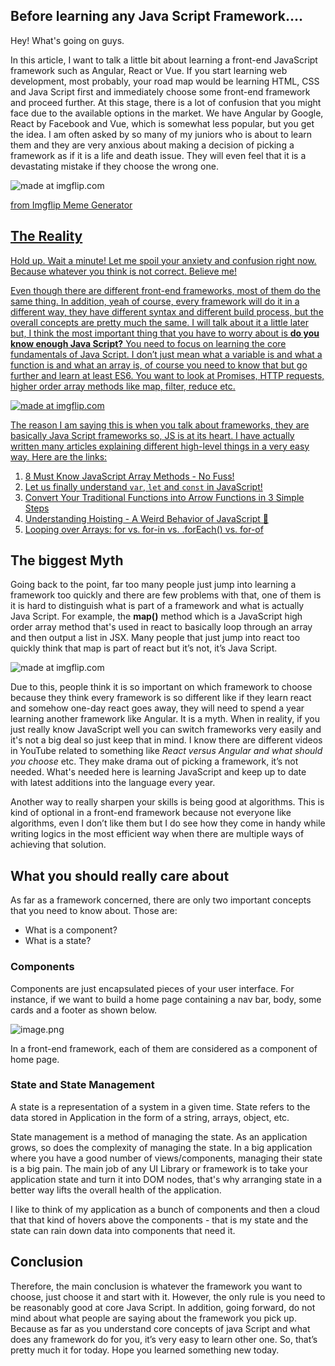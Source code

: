 ## Before learning any Java Script Framework....

Hey! What's going on guys.

In this article, I want to talk a little bit about learning a front-end JavaScript framework such as Angular, React or Vue. If you start learning web development, most probably, your road map would be learning HTML, CSS and Java Script first and immediately choose some front-end framework and proceed further. At this stage, there is a lot of confusion that you might face due to the available options in the market. We have Angular by Google, React by Facebook and Vue, which is somewhat less popular, but you get the idea. I am often asked by so many of my juniors who is about to learn them and they are very anxious about making a decision of picking a framework as if it is a life and death issue. They will even feel that it is a devastating mistake if they choose the wrong one.

<img src="https://i.imgflip.com/54kway.jpg" title="made at imgflip.com"/></a><div><a href="https://imgflip.com/memegenerator">from Imgflip Meme Generator</div>

## The Reality


> 
Hold up. Wait a minute! Let me spoil your anxiety and confusion right now. Because whatever you think is not correct. Believe me!

Even though there are different front-end frameworks, most of them do the same thing. In addition, yeah of course, every framework will do it in a different way, they have different syntax and different build process, but the overall concepts are pretty much the same. I will talk about it a little later but, I think the most important thing that you have to worry about is **do you know enough Java Script?** You need to focus on learning the core fundamentals of Java Script. I don’t just mean what a variable is and what a function is and what an array is, of course you need to know that but go further and learn at least ES6. You want to look at Promises, HTTP requests, higher order array methods like map, filter, reduce etc. 

<img src="https://i.imgflip.com/54kwqi.jpg" title="made at imgflip.com"/>

The reason I am saying this is when you talk about frameworks, they are basically Java Script frameworks so, JS is at its heart. I have actually written many articles explaining different high-level things in a very easy way. Here are the links:

1. [8 Must Know JavaScript Array Methods - No Fuss!](https://charandev.com/8-must-know-javascript-array-methods-no-fuss) 
2.  [Let us finally understand `var`, `let` and `const` in JavaScript!](https://charandev.com/let-us-finally-understand-var-let-and-const-in-javascript) 
3.  [Convert Your Traditional Functions into Arrow Functions in 3 Simple Steps](https://charandev.com/convert-your-traditional-functions-into-arrow-functions-in-3-simple-steps)
4.  [Understanding Hoisting - A Weird Behavior of JavaScript 😬](https://charandev.com/understanding-hoisting-a-weird-behavior-of-javascript)  
5.  [Looping over Arrays: for vs. for-in vs. .forEach() vs. for-of](https://charandev.com/looping-over-arrays-for-vs-for-in-vs-foreach-vs-for-of) 


## The biggest Myth

Going back to the point, far too many people just jump into learning a framework too quickly and there are few problems with that, one of them is it is hard to distinguish what is part of a framework and what is actually Java Script. For example, the **map()** method which is a JavaScript high order array method that's used in react to basically loop through an array and then output a list in JSX. Many people that just jump into react too quickly think that map is part of react but it’s not, it’s Java Script. 

<img src="https://i.imgflip.com/54kxu2.jpg" title="made at imgflip.com"/>

Due to this, people think it is so important on which framework to choose because they think every framework is so different like if they learn react and somehow one-day react goes away, they will need to spend a year learning another framework like Angular. It is a myth.  When in reality, if you just really know JavaScript well you can switch frameworks very easily and it's not a big deal so just keep that in mind. I know there are different videos in YouTube related to something like *React versus Angular and what should you choose* etc. They make drama out of picking a framework, it’s not needed. What's needed here is learning JavaScript and keep up to date with latest additions into the language every year. 

Another way to really sharpen your skills is being good at algorithms. This is kind of optional in a front-end framework because not everyone like algorithms, even I don’t like them but I do see how they come in handy while writing logics in the most efficient way when there are multiple ways of achieving that solution. 

## What you should really care about

As far as a framework concerned, there are only two important concepts that you need to know about. Those are:

-	What is a component? 
-	What is a state?

### Components
Components are just encapsulated pieces of your user interface. For instance, if we want to build a home page containing a nav bar, body, some cards and a footer as shown below.


![image.png](https://cdn.hashnode.com/res/hashnode/image/upload/v1617722975334/8l0MXRm7AE.png)


In a front-end framework, each of them are considered as a component of home page. 

### State and State Management

A state is a representation of a system in a given time. State refers to the data stored in Application in the form of a string, arrays, object, etc. 

State management is a method of managing the state. As an application grows, so does the complexity of managing the state. In a big application where you have a good number of views/components, managing their state is a big pain. The main job of any UI Library or framework is to take your application state and turn it into DOM nodes, that's why arranging state in a better way lifts the overall health of the application.

I like to think of my application as a bunch of components and then a cloud that that kind of hovers above the components - that is my state and the state can rain down data into components that need it.

## Conclusion

Therefore, the main conclusion is whatever the framework you want to choose, just choose it and start with it. However, the only rule is you need to be reasonably good at core Java Script. In addition, going forward, do not mind about what people are saying about the framework you pick up. Because as far as you understand core concepts of java Script and what does any framework do for you, it’s very easy to learn other one. So, that’s pretty much it for today. Hope you learned something new today.
